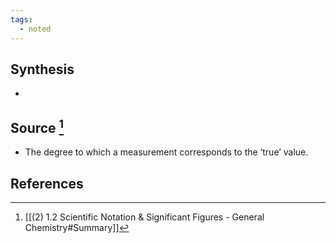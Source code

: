```yaml
---
tags:
  - noted
---
```

## Synthesis
- 
## Source [^1]
- The degree to which a measurement corresponds to the ‘true’ value.
## References

[^1]: [[(2) 1.2 Scientific Notation & Significant Figures - General Chemistry#Summary]]